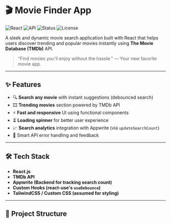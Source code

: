 # 🎬 Movie Finder App

![React](https://img.shields.io/badge/Built%20With-React-blue.svg)
![API](https://img.shields.io/badge/API-TMDB-informational)
![Status](https://img.shields.io/badge/Status-Active-brightgreen)
![License](https://img.shields.io/badge/License-MIT-yellow)

A sleek and dynamic movie search application built with React that helps users discover trending and popular movies instantly using **The Movie Database (TMDb)** API.

> “Find movies you'll enjoy without the hassle.” — Your new favorite movie app.

---

## ✨ Features

- 🔍 **Search any movie** with instant suggestions (debounced search)
- 🎞️ **Trending movies** section powered by TMDb API
- ⚡ **Fast and responsive** UI using functional components
- ⏳ **Loading spinner** for better user experience
- 📈 **Search analytics** integration with Appwrite (via `updateSearchCount`)
- 🧠 Smart API error handling and feedback

---

## 🛠️ Tech Stack

- **React.js**
- **TMDb API**
- **Appwrite (Backend for tracking search count)**
- **Custom Hooks (react-use's `useDebounce`)**
- **TailwindCSS / Custom CSS (assumed for styling)**

---

## 🧩 Project Structure

